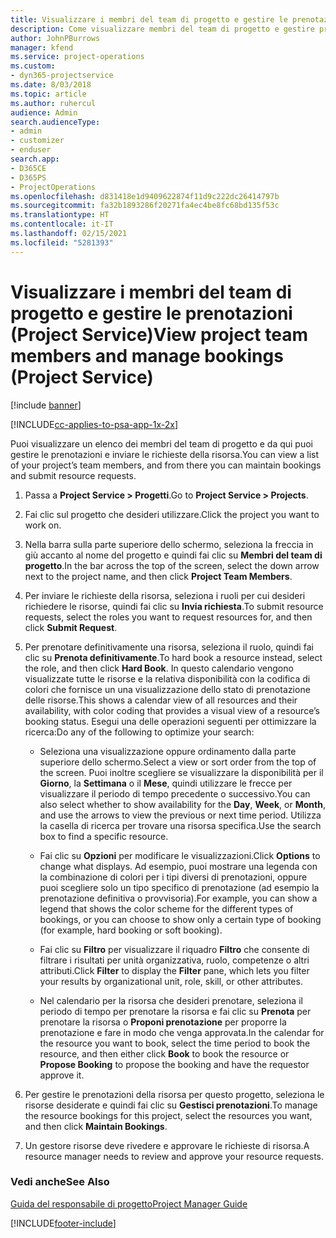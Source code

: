 ```yaml
---
title: Visualizzare i membri del team di progetto e gestire le prenotazioni
description: Come visualizzare membri del team di progetto e gestire prenotazioni in Project Service
author: JohnPBurrows
manager: kfend
ms.service: project-operations
ms.custom:
- dyn365-projectservice
ms.date: 8/03/2018
ms.topic: article
ms.author: ruhercul
audience: Admin
search.audienceType:
- admin
- customizer
- enduser
search.app:
- D365CE
- D365PS
- ProjectOperations
ms.openlocfilehash: d831418e1d9409622874f11d9c222dc26414797b
ms.sourcegitcommit: fa32b1893286f20271fa4ec4be8fc68bd135f53c
ms.translationtype: HT
ms.contentlocale: it-IT
ms.lasthandoff: 02/15/2021
ms.locfileid: "5281393"
---
```

# <a name="view-project-team-members-and-manage-bookings-project-service"></a><span data-ttu-id="ff81b-103">Visualizzare i membri del team di progetto e gestire le prenotazioni (Project Service)</span><span class="sxs-lookup"><span data-stu-id="ff81b-103">View project team members and manage bookings (Project Service)</span></span>

[!include [banner](../includes/psa-now-project-operations.md)]

[!INCLUDE[cc-applies-to-psa-app-1x-2x](../includes/cc-applies-to-psa-app-1x-2x.md)]

<span data-ttu-id="ff81b-104">Puoi visualizzare un elenco dei membri del team di progetto e da qui puoi gestire le prenotazioni e inviare le richieste della risorsa.</span><span class="sxs-lookup"><span data-stu-id="ff81b-104">You can view a list of your project’s team members, and from there you can maintain bookings and submit resource requests.</span></span>  
  
1.  <span data-ttu-id="ff81b-105">Passa a **Project Service > Progetti**.</span><span class="sxs-lookup"><span data-stu-id="ff81b-105">Go to **Project Service > Projects**.</span></span>  
  
2.  <span data-ttu-id="ff81b-106">Fai clic sul progetto che desideri utilizzare.</span><span class="sxs-lookup"><span data-stu-id="ff81b-106">Click the project you want to work on.</span></span>  
  
3.  <span data-ttu-id="ff81b-107">Nella barra sulla parte superiore dello schermo, seleziona la freccia in giù accanto al nome del progetto e quindi fai clic su **Membri del team di progetto**.</span><span class="sxs-lookup"><span data-stu-id="ff81b-107">In the bar across the top of the screen, select the down arrow next to the project name, and then click **Project Team Members**.</span></span>  
  
4.  <span data-ttu-id="ff81b-108">Per inviare le richieste della risorsa, seleziona i ruoli per cui desideri richiedere le risorse, quindi fai clic su **Invia richiesta**.</span><span class="sxs-lookup"><span data-stu-id="ff81b-108">To submit resource requests, select the roles you want to request resources for, and then click **Submit Request**.</span></span>  
  
5.  <span data-ttu-id="ff81b-109">Per prenotare definitivamente una risorsa, seleziona il ruolo, quindi fai clic su **Prenota definitivamente**.</span><span class="sxs-lookup"><span data-stu-id="ff81b-109">To hard book a resource instead, select the role, and then click **Hard Book**.</span></span> <span data-ttu-id="ff81b-110">In questo calendario vengono visualizzate tutte le risorse e la relativa disponibilità con la codifica di colori che fornisce un una visualizzazione dello stato di prenotazione delle risorse.</span><span class="sxs-lookup"><span data-stu-id="ff81b-110">This shows a calendar view of all resources and their availability, with color coding that provides a visual view of a resource’s booking status.</span></span> <span data-ttu-id="ff81b-111">Esegui una delle operazioni seguenti per ottimizzare la ricerca:</span><span class="sxs-lookup"><span data-stu-id="ff81b-111">Do any of the following to optimize your search:</span></span>  
  
    -   <span data-ttu-id="ff81b-112">Seleziona una visualizzazione oppure ordinamento dalla parte superiore dello schermo.</span><span class="sxs-lookup"><span data-stu-id="ff81b-112">Select a view or sort order from the top of the screen.</span></span> <span data-ttu-id="ff81b-113">Puoi inoltre scegliere se visualizzare la disponibilità per il **Giorno**, la **Settimana** o il **Mese**, quindi utilizzare le frecce per visualizzare il periodo di tempo precedente o successivo.</span><span class="sxs-lookup"><span data-stu-id="ff81b-113">You can also select whether to show availability for the **Day**, **Week**, or **Month**, and use the arrows to view the previous or next time period.</span></span> <span data-ttu-id="ff81b-114">Utilizza la casella di ricerca per trovare una risorsa specifica.</span><span class="sxs-lookup"><span data-stu-id="ff81b-114">Use the search box to find a specific resource.</span></span>  
  
    -   <span data-ttu-id="ff81b-115">Fai clic su **Opzioni** per modificare le visualizzazioni.</span><span class="sxs-lookup"><span data-stu-id="ff81b-115">Click **Options** to change what displays.</span></span> <span data-ttu-id="ff81b-116">Ad esempio, puoi mostrare una legenda con la combinazione di colori per i tipi diversi di prenotazioni, oppure puoi scegliere solo un tipo specifico di prenotazione (ad esempio la prenotazione definitiva o provvisoria).</span><span class="sxs-lookup"><span data-stu-id="ff81b-116">For example, you can show a legend that shows the color scheme for the different types of bookings, or you can choose to show only a certain type of booking (for example, hard booking or soft booking).</span></span>  
  
    -   <span data-ttu-id="ff81b-117">Fai clic su **Filtro** per visualizzare il riquadro **Filtro** che consente di filtrare i risultati per unità organizzativa, ruolo, competenze o altri attributi.</span><span class="sxs-lookup"><span data-stu-id="ff81b-117">Click **Filter** to display the **Filter** pane, which lets you filter your results by organizational unit, role, skill, or other attributes.</span></span>  
  
    -   <span data-ttu-id="ff81b-118">Nel calendario per la risorsa che desideri prenotare, seleziona il periodo di tempo per prenotare la risorsa e fai clic su **Prenota** per prenotare la risorsa o **Proponi prenotazione** per proporre la prenotazione e fare in modo che venga approvata.</span><span class="sxs-lookup"><span data-stu-id="ff81b-118">In the calendar for the resource you want to book, select the time period to book the resource, and then either click **Book** to book the resource or **Propose Booking** to propose the booking and have the requestor approve it.</span></span>  
  
6.  <span data-ttu-id="ff81b-119">Per gestire le prenotazioni della risorsa per questo progetto, seleziona le risorse desiderate e quindi fai clic su **Gestisci prenotazioni**.</span><span class="sxs-lookup"><span data-stu-id="ff81b-119">To manage the resource bookings for this project, select the resources you want, and then click **Maintain Bookings**.</span></span>  
  
7.  <span data-ttu-id="ff81b-120">Un gestore risorse deve rivedere e approvare le richieste di risorsa.</span><span class="sxs-lookup"><span data-stu-id="ff81b-120">A resource manager needs to review and approve your resource requests.</span></span>  
  
### <a name="see-also"></a><span data-ttu-id="ff81b-121">Vedi anche</span><span class="sxs-lookup"><span data-stu-id="ff81b-121">See Also</span></span>  
 [<span data-ttu-id="ff81b-122">Guida del responsabile di progetto</span><span class="sxs-lookup"><span data-stu-id="ff81b-122">Project Manager Guide</span></span>](../psa/project-manager-guide.md)


[!INCLUDE[footer-include](../includes/footer-banner.md)]